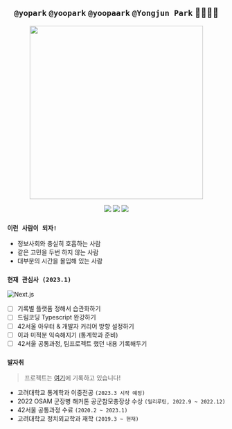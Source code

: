 <div align="center">

## `@yopark` `@yoopark` `@yoopaark` `@Yongjun Park` 🙇‍♂️🙇‍♂️
  
<img height="400px" src="https://media.wired.com/photos/5c57c3e3ce277c2cb23d575b/4:3/w_2749,h_2062,c_limit/Culture_Facebook_TheSocialNetwork.jpg" />
  
![](http://mazassumnida.wtf/api/mini/generate_badge?boj=yopark)
![](https://img.shields.io/badge/-I'm%20a%20night%20%F0%9F%A6%89-grey?style=flat-square)
![](https://img.shields.io/badge/-Be%20a%20specialist%20first.-informational?style=flat-square)

</div>

### `이런 사람이 되자!`
- 정보사회와 충실히 호흡하는 사람
- 같은 고민을 두번 하지 않는 사람
- 대부분의 시간을 몰입해 있는 사람

### `현재 관심사 (2023.1)`
![Next.js](https://img.shields.io/badge/Next\.js-black?style=for-the-badge&logo=Next\.js)

- [ ] 기록별 플랫폼 정해서 습관화하기
- [ ] 드림코딩 Typescript 완강하기
- [ ] 42서울 아우터 & 개발자 커리어 방향 설정하기
- [ ] 이과 미적분 익숙해지기 (통계학과 준비)
- [ ] 42서울 공통과정, 팀프로젝트 했던 내용 기록해두기

### `발자취`
> 프로젝트는 [여기](https://yoopark.github.io/projects)에 기록하고 있습니다!

- 고려대학교 통계학과 이중전공 `(2023.3 시작 예정)`
- 2022 OSAM 군장병 해커톤 공군참모총장상 수상 `(밀리루틴, 2022.9 ~ 2022.12)`
- 42서울 공통과정 수료 `(2020.2 ~ 2023.1)`
- 고려대학교 정치외교학과 재학 `(2019.3 ~ 현재)`


